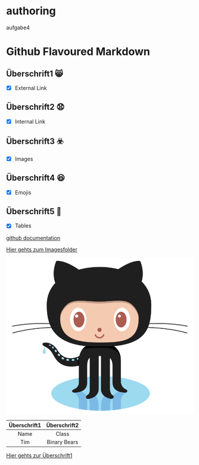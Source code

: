 # authoring
aufgabe4

# Github Flavoured Markdown
## Überschrift1 😸
- [x] External Link
## Überschrift2 😧
- [x] Internal Link 
## Überschrift3 ☣️
- [x] Images 
## Überschrift4 😆
- [x] Emojis
## Überschrift5 👼
- [x] Tables

[github documentation](https://help.github.com/en)

[Hier gehts zum Imagesfolder](./images)

![Logo](./images/logo.png)

|**Überschrift1**|**Überschrift2**|
|:--------------:|:--------------:|
|Name            |Class           |
|Tim             |Binary Bears    |


[Hier gehts zur Überschrift1](#L6)




